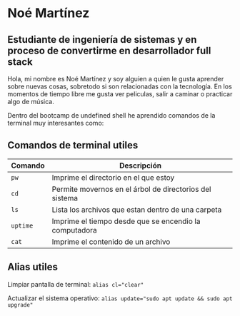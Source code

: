 # Noé Martínez

## Estudiante de ingeniería de sistemas y en proceso de convertirme en desarrollador full stack 

Hola, mi nombre es Noé Martínez y soy alguien a quien le gusta aprender sobre nuevas cosas, sobretodo si son relacionadas con la tecnología. En los momentos de tiempo libre me gusta ver peliculas, salir a caminar o practicar algo de música.

Dentro del bootcamp de undefined shell he aprendido comandos de la terminal muy interesantes como:

## Comandos de terminal utiles

| Comando | Descripción |
| ------- | ----------- | 
| `pw`     | Imprime el directorio en el que estoy|
| `cd`      | Permite movernos en el árbol de directorios del sistema |
| `ls`      | Lista los archivos que estan dentro de una carpeta|
| `uptime`  | Imprime el tiempo desde que se encendio la computadora |
| `cat`     | Imprime el contenido de un archivo |

## Alias utiles

Limpiar pantalla de terminal: 
`alias cl="clear" `

Actualizar el sistema operativo: 
`alias update="sudo apt update && sudo apt upgrade"`







